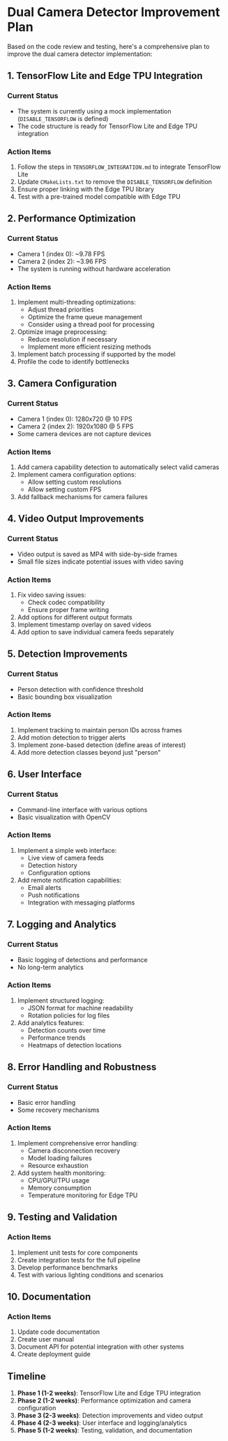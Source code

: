 # Dual Camera Detector Improvement Plan

Based on the code review and testing, here's a comprehensive plan to improve the dual camera detector implementation:

## 1. TensorFlow Lite and Edge TPU Integration

### Current Status
- The system is currently using a mock implementation (`DISABLE_TENSORFLOW` is defined)
- The code structure is ready for TensorFlow Lite and Edge TPU integration

### Action Items
1. Follow the steps in `TENSORFLOW_INTEGRATION.md` to integrate TensorFlow Lite
2. Update `CMakeLists.txt` to remove the `DISABLE_TENSORFLOW` definition
3. Ensure proper linking with the Edge TPU library
4. Test with a pre-trained model compatible with Edge TPU

## 2. Performance Optimization

### Current Status
- Camera 1 (index 0): ~9.78 FPS
- Camera 2 (index 2): ~3.96 FPS
- The system is running without hardware acceleration

### Action Items
1. Implement multi-threading optimizations:
   - Adjust thread priorities
   - Optimize the frame queue management
   - Consider using a thread pool for processing
2. Optimize image preprocessing:
   - Reduce resolution if necessary
   - Implement more efficient resizing methods
3. Implement batch processing if supported by the model
4. Profile the code to identify bottlenecks

## 3. Camera Configuration

### Current Status
- Camera 1 (index 0): 1280x720 @ 10 FPS
- Camera 2 (index 2): 1920x1080 @ 5 FPS
- Some camera devices are not capture devices

### Action Items
1. Add camera capability detection to automatically select valid cameras
2. Implement camera configuration options:
   - Allow setting custom resolutions
   - Allow setting custom FPS
3. Add fallback mechanisms for camera failures

## 4. Video Output Improvements

### Current Status
- Video output is saved as MP4 with side-by-side frames
- Small file sizes indicate potential issues with video saving

### Action Items
1. Fix video saving issues:
   - Check codec compatibility
   - Ensure proper frame writing
2. Add options for different output formats
3. Implement timestamp overlay on saved videos
4. Add option to save individual camera feeds separately

## 5. Detection Improvements

### Current Status
- Person detection with confidence threshold
- Basic bounding box visualization

### Action Items
1. Implement tracking to maintain person IDs across frames
2. Add motion detection to trigger alerts
3. Implement zone-based detection (define areas of interest)
4. Add more detection classes beyond just "person"

## 6. User Interface

### Current Status
- Command-line interface with various options
- Basic visualization with OpenCV

### Action Items
1. Implement a simple web interface:
   - Live view of camera feeds
   - Detection history
   - Configuration options
2. Add remote notification capabilities:
   - Email alerts
   - Push notifications
   - Integration with messaging platforms

## 7. Logging and Analytics

### Current Status
- Basic logging of detections and performance
- No long-term analytics

### Action Items
1. Implement structured logging:
   - JSON format for machine readability
   - Rotation policies for log files
2. Add analytics features:
   - Detection counts over time
   - Performance trends
   - Heatmaps of detection locations

## 8. Error Handling and Robustness

### Current Status
- Basic error handling
- Some recovery mechanisms

### Action Items
1. Implement comprehensive error handling:
   - Camera disconnection recovery
   - Model loading failures
   - Resource exhaustion
2. Add system health monitoring:
   - CPU/GPU/TPU usage
   - Memory consumption
   - Temperature monitoring for Edge TPU

## 9. Testing and Validation

### Action Items
1. Implement unit tests for core components
2. Create integration tests for the full pipeline
3. Develop performance benchmarks
4. Test with various lighting conditions and scenarios

## 10. Documentation

### Action Items
1. Update code documentation
2. Create user manual
3. Document API for potential integration with other systems
4. Create deployment guide

## Timeline

1. **Phase 1 (1-2 weeks)**: TensorFlow Lite and Edge TPU integration
2. **Phase 2 (1-2 weeks)**: Performance optimization and camera configuration
3. **Phase 3 (2-3 weeks)**: Detection improvements and video output
4. **Phase 4 (2-3 weeks)**: User interface and logging/analytics
5. **Phase 5 (1-2 weeks)**: Testing, validation, and documentation 